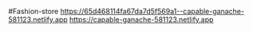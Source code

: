#Fashion-store
https://65d468114fa67da7d5f569a1--capable-ganache-581123.netlify.app
 https://capable-ganache-581123.netlify.app
